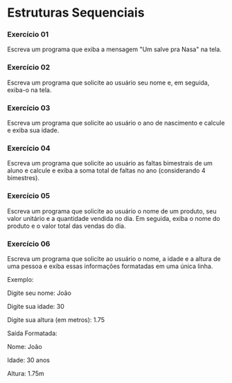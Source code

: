 # Estruturas Sequenciais

### Exercício 01
Escreva um programa que exiba a mensagem "Um salve pra Nasa" na tela.

### Exercício 02
Escreva um programa que solicite ao usuário seu nome e, em seguida, exiba-o na tela.

### Exercício 03
Escreva um programa que solicite ao usuário o ano de nascimento e calcule e exiba sua idade.

### Exercício 04
Escreva um programa que solicite ao usuário as faltas bimestrais de um aluno e calcule e exiba a soma total de faltas no ano (considerando 4 bimestres).

### Exercício 05
Escreva um programa que solicite ao usuário o nome de um produto, seu valor unitário e a quantidade vendida no dia. Em seguida, exiba o nome do produto e o valor total das vendas do dia.

### Exercício 06
Escreva um programa que solicite ao usuário o nome, a idade e a altura de uma pessoa e exiba essas informações formatadas em uma única linha.

Exemplo:

Digite seu nome: João

Digite sua idade: 30

Digite sua altura (em metros): 1.75

Saída Formatada:

Nome: João

Idade: 30 anos

Altura: 1.75m
